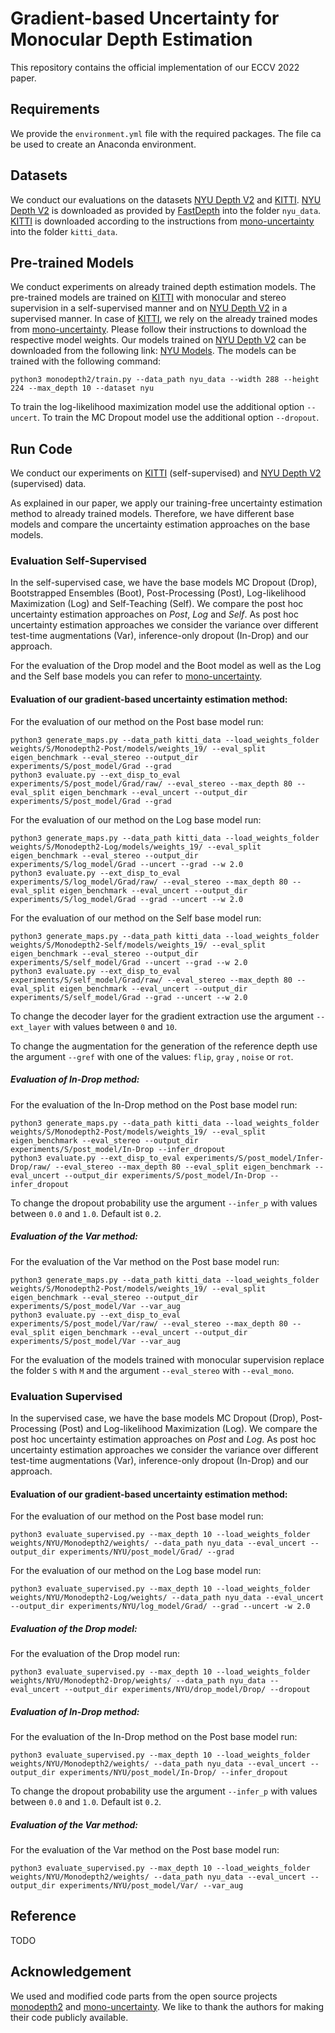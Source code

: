 # Gradient-based Uncertainty for Monocular Depth Estimation

This repository contains the official implementation of our  ECCV 2022 paper. 

## Requirements
We provide the `environment.yml` file with the required packages. The file ca be used to create an Anaconda environment. 

## Datasets
We conduct our evaluations on the datasets [NYU Depth V2](https://cs.nyu.edu/~silberman/datasets/nyu_depth_v2.html) and [KITTI](http://www.cvlibs.net/datasets/kitti/raw_data.php). 
[NYU Depth V2](https://cs.nyu.edu/~silberman/datasets/nyu_depth_v2.html) is downloaded as provided by [FastDepth](https://github.com/dwofk/fast-depth) into the folder `nyu_data`. [KITTI](http://www.cvlibs.net/datasets/kitti/raw_data.php) is downloaded according to the instructions from [mono-uncertainty](https://github.com/mattpoggi/mono-uncertainty) into the folder `kitti_data`.


## Pre-trained Models 
We conduct experiments on already trained depth estimation models. The pre-trained models are trained on [KITTI](http://www.cvlibs.net/datasets/kitti/raw_data.php) with monocular and stereo supervision in a self-supervised manner and on [NYU Depth V2](https://cs.nyu.edu/~silberman/datasets/nyu_depth_v2.html) in a supervised manner.
In case of [KITTI](http://www.cvlibs.net/datasets/kitti/raw_data.php), we rely on the already trained modes from [mono-uncertainty](https://github.com/mattpoggi/mono-uncertainty). Please follow their instructions to download the respective model weights. 
Our models trained on [NYU Depth V2](https://cs.nyu.edu/~silberman/datasets/nyu_depth_v2.html) can be downloaded from the following link: [NYU Models](https://cloudstore.uni-ulm.de/s/7pZn39CTFyMwPBA).
The models can be trained with the following command: 
```
python3 monodepth2/train.py --data_path nyu_data --width 288 --height 224 --max_depth 10 --dataset nyu  
```
To train the log-likelihood maximization model use the additional option `--uncert`. To train the MC Dropout model use the additional option `--dropout`.


## Run Code 
We conduct our experiments on [KITTI](http://www.cvlibs.net/datasets/kitti/raw_data.php) (self-supervised) and [NYU Depth V2](https://cs.nyu.edu/~silberman/datasets/nyu_depth_v2.html) (supervised) data. 

As explained in our paper, we apply our training-free uncertainty estimation method to already trained models. Therefore, we have different base models and compare the uncertainty estimation approaches on the base models.

### Evaluation Self-Supervised
In the self-supervised case, we have the base models MC Dropout (Drop), Bootstrapped Ensembles (Boot), Post-Processing (Post), Log-likelihood Maximization (Log) and Self-Teaching (Self).
We compare the post hoc uncertainty estimation approaches on *Post*, *Log* and *Self*. As post hoc uncertainty estimation approaches we consider the variance over different test-time augmentations (Var), inference-only dropout (In-Drop) and our approach.

For the evaluation of the Drop model and the Boot model as well as the Log and the Self base models you can refer to [mono-uncertainty](https://github.com/mattpoggi/mono-uncertainty).

#### Evaluation of our gradient-based uncertainty estimation method:
For the evaluation of our method on the Post base model run: 
```
python3 generate_maps.py --data_path kitti_data --load_weights_folder weights/S/Monodepth2-Post/models/weights_19/ --eval_split eigen_benchmark --eval_stereo --output_dir experiments/S/post_model/Grad --grad
python3 evaluate.py --ext_disp_to_eval experiments/S/post_model/Grad/raw/ --eval_stereo --max_depth 80 --eval_split eigen_benchmark --eval_uncert --output_dir experiments/S/post_model/Grad --grad
```

For the evaluation of our method on the Log base model run: 
```
python3 generate_maps.py --data_path kitti_data --load_weights_folder weights/S/Monodepth2-Log/models/weights_19/ --eval_split eigen_benchmark --eval_stereo --output_dir experiments/S/log_model/Grad --uncert --grad --w 2.0 
python3 evaluate.py --ext_disp_to_eval experiments/S/log_model/Grad/raw/ --eval_stereo --max_depth 80 --eval_split eigen_benchmark --eval_uncert --output_dir experiments/S/log_model/Grad --grad --uncert --w 2.0
```

For the evaluation of our method on the Self base model run: 
```
python3 generate_maps.py --data_path kitti_data --load_weights_folder weights/S/Monodepth2-Self/models/weights_19/ --eval_split eigen_benchmark --eval_stereo --output_dir experiments/S/self_model/Grad --uncert --grad --w 2.0 
python3 evaluate.py --ext_disp_to_eval experiments/S/self_model/Grad/raw/ --eval_stereo --max_depth 80 --eval_split eigen_benchmark --eval_uncert --output_dir experiments/S/self_model/Grad --grad --uncert --w 2.0
```

To change the decoder layer for the gradient extraction use the argument `--ext_layer` with values between `0` and `10`.

To change the augmentation for the generation of the reference depth use the argument `--gref` with one of the values: `flip`, `gray` , `noise` or `rot`. 

##### Evaluation of In-Drop method: 
For the evaluation of the In-Drop method on the Post base model run: 
```
python3 generate_maps.py --data_path kitti_data --load_weights_folder weights/S/Monodepth2-Post/models/weights_19/ --eval_split eigen_benchmark --eval_stereo --output_dir experiments/S/post_model/In-Drop --infer_dropout
python3 evaluate.py --ext_disp_to_eval experiments/S/post_model/Infer-Drop/raw/ --eval_stereo --max_depth 80 --eval_split eigen_benchmark --eval_uncert --output_dir experiments/S/post_model/In-Drop --infer_dropout
```

To change the dropout probability use the argument `--infer_p` with values between `0.0` and `1.0`. Default ist `0.2`. 


##### Evaluation of the Var method: 
For the evaluation of the Var method on the Post base model run: 
```
python3 generate_maps.py --data_path kitti_data --load_weights_folder weights/S/Monodepth2-Post/models/weights_19/ --eval_split eigen_benchmark --eval_stereo --output_dir experiments/S/post_model/Var --var_aug
python3 evaluate.py --ext_disp_to_eval experiments/S/post_model/Var/raw/ --eval_stereo --max_depth 80 --eval_split eigen_benchmark --eval_uncert --output_dir experiments/S/post_model/Var --var_aug
```

For the evaluation of the models trained with monocular supervision replace the folder `S` with `M` and the argument `--eval_stereo` with `--eval_mono`. 

### Evaluation Supervised
In the supervised case, we have the base models MC Dropout (Drop), Post-Processing (Post) and Log-likelihood Maximization (Log).
We compare the post hoc uncertainty estimation approaches on *Post* and *Log*. As post hoc uncertainty estimation approaches we consider the variance over different test-time augmentations (Var), inference-only dropout (In-Drop) and our approach.

#### Evaluation of our gradient-based uncertainty estimation method: 
For the evaluation of our method on the Post base model run: 
```
python3 evaluate_supervised.py --max_depth 10 --load_weights_folder weights/NYU/Monodepth2/weights/ --data_path nyu_data --eval_uncert --output_dir experiments/NYU/post_model/Grad/ --grad 
```

For the evaluation of our method on the Log base model run: 
```
python3 evaluate_supervised.py --max_depth 10 --load_weights_folder weights/NYU/Monodepth2-Log/weights/ --data_path nyu_data --eval_uncert --output_dir experiments/NYU/log_model/Grad/ --grad --uncert -w 2.0 
```

##### Evaluation of the Drop model: 
For the evaluation of the Drop model run: 
```
python3 evaluate_supervised.py --max_depth 10 --load_weights_folder weights/NYU/Monodepth2-Drop/weights/ --data_path nyu_data --eval_uncert --output_dir experiments/NYU/drop_model/Drop/ --dropout
```

##### Evaluation of In-Drop method: 
For the evaluation of the In-Drop method on the Post base model run: 
```
python3 evaluate_supervised.py --max_depth 10 --load_weights_folder weights/NYU/Monodepth2/weights/ --data_path nyu_data --eval_uncert --output_dir experiments/NYU/post_model/In-Drop/ --infer_dropout
```

To change the dropout probability use the argument `--infer_p` with values between `0.0` and `1.0`. Default ist `0.2`. 


##### Evaluation of the Var method: 
For the evaluation of the Var method on the Post base model run: 
```
python3 evaluate_supervised.py --max_depth 10 --load_weights_folder weights/NYU/Monodepth2/weights/ --data_path nyu_data --eval_uncert --output_dir experiments/NYU/post_model/Var/ --var_aug
```

## Reference
TODO

## Acknowledgement
We used and modified code parts from the open source projects [monodepth2](https://github.com/nianticlabs/monodepth2) and [mono-uncertainty](https://github.com/mattpoggi/mono-uncertainty). We like to thank the authors for making their code publicly available. 